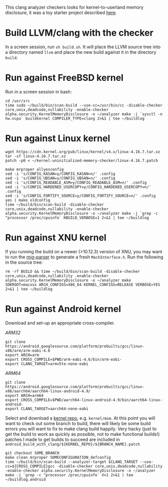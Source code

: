 This clang analyzer checkers looks for kernel-to-userland memory disclosure, it was a toy starter project described [here](https://tsyrklevich.net/2017/03/27/kernel-clang-analyzer/).

# Build LLVM/clang with the checker

In a screen session, run `sh build.sh`. It will place the LLVM source tree into a directory named `llvm` and place the new build against it in the directory `build`.

# Run against FreeBSD kernel

Run in a screen session in bash:

    cd /usr/src
    time sudo ~/build/bin/scan-build --use-cc=/usr/bin/cc -disable-checker core,unix,deadcode,nullability -enable-checker alpha.security.KernelMemoryDisclosure -o ~/analyzer make -j `sysctl -n hw.ncpu` buildkernel COMPILER_TYPE=clang 2>&1 | tee ~/buildlog

# Run against Linux kernel

    wget https://cdn.kernel.org/pub/linux/kernel/v4.x/linux-4.16.7.tar.xz
    tar -xf linux-4.16.7.tar.xz
    patch -p0 < ~/kernel-uninitialized-memory-checker/linux-4.16.7.patch

    make mrproper allyesconfig
    sed -i 's/CONFIG_KASAN=y/CONFIG_KASAN=n/' .config
    sed -i 's/CONFIG_UBSAN=y/CONFIG_UBSAN=n/' .config
    sed -i 's/CONFIG_READABLE_ASM=y/CONFIG_READABLE_ASM=n/' .config
    sed -i 's/CONFIG_HARDENED_USERCOPY=y/CONFIG_HARDENED_USERCOPY=n/' .config
    sed -i 's/CONFIG_FORTIFY_SOURCE=y/CONFIG_FORTIFY_SOURCE=n/' .config
    yes | make oldconfig
    time ~/build/bin/scan-build -disable-checker core,unix,deadcode,nullability -enable-checker alpha.security.KernelMemoryDisclosure -o ~/analyzer make -j `grep -c ^processor /proc/cpuinfo` KBUILD_VERBOSE=1 2>&1 | tee ~/buildlog

# Run against XNU kernel

If you running the build on a newer (>10.12.3) version of XNU, you may want to run the [mig-parser](https://github.com/vlad902/mig-parser) to generate a fresh `MachInterface.h`. Run the following in the source tree:

    rm -rf BUILD && time ~/build/bin/scan-build -disable-checker core,unix,deadcode,nullability -enable-checker alpha.security.KernelMemoryDisclosure -o ~/analyzer make SDKROOT=macosx ARCH_CONFIGS=X86_64 KERNEL_CONFIGS=RELEASE VERBOSE=YES 2>&1 | tee ~/buildlog

# Run against Android kernel

Download and set-up an appropriate cross-compiler.

*ARM32*

    git clone https://android.googlesource.com/platform/prebuilts/gcc/linux-x86/arm/arm-eabi-4.6
    export ARCH=arm
    export CROSS_COMPILE=$PWD/arm-eabi-4.6/bin/arm-eabi-
    export CLANG_TARGET=armv5te-none-eabi

*ARM64*

    git clone https://android.googlesource.com/platform/prebuilts/gcc/linux-x86/aarch64/aarch64-linux-android-4.9/
    export ARCH=arm64
    export CROSS_COMPILE=$PWD/aarch64-linux-android-4.9/bin/aarch64-linux-android-
    export CLANG_TARGET=aarch64-none-eabi

Select and download a [kernel repo](https://source.android.com/source/building-kernels.html), e.g. `kernel/msm`.  At this point you will want to check out some branch to build, there will likely be some build errors you will want to fix to make clang build happily. Very hacky (just to get the build to work as quickly as possible, not to make functional builds!) patches I made to get builds to succeed are included in `android_build_with_clang/${KERNEL_REPO}/${BRANCH_NAME}.patch`

    git checkout SOME_BRANCH
    make clean mrproper SOMECONFIGURATION_defconfig
    time ~/build/bin/scan-build --analyzer-target $CLANG_TARGET --use-cc=${CROSS_COMPILE}gcc -disable-checker core,unix,deadcode,nullability -enable-checker alpha.security.KernelMemoryDisclosure -o ~/analyzer make -j `grep -c ^processor /proc/cpuinfo` V=1 2>&1 | tee ~/buildlog.android
